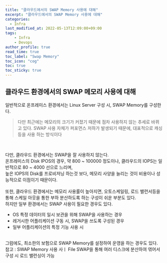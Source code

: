 ```yaml
---
title: "클라우드에서의 SWAP Memory 사용에 대해"
excerpt: "클라우드에서의 SWAP Memory 사용에 대해"
categories: 
  - Infra
last_modified_at: 2022-05-13T12:09:00+09:00
tags: 
    - Infra
    - Devops
author_profile: true
read_time: true
toc_label: "Swap Memory" 
toc_icon: "cog" 
toc: true
toc_sticky: true
---
```


## 클라우드 환경에서의 SWAP 메모리 사용에 대해
일반적으로 온프레미스 환경에서는 Linux Server 구성 시, SWAP Memory를 구성한다. <br>
> 다만 최근에는 메모리의 크기가 커졌기 때문에 점차 사용하지 않는 추세로 바뀌고 있다.
> SWAP 사용 자체가 퍼포먼스 저하가 발생되기 때문에, 대표적으로 캐싱 등을 사용 하는 방식이다
> 
<br>

다만, 클라우드 환경에서는 SWAP을 잘 사용하지 않는다. <br>
온프레미스의 Disk IPOS의 경우, 약 800 ~ 100000 정도이나, 클라우드의 IOPS는 일반적으로 80 ~ 4000 선으로 느리며, <br>
높은 IOPS의 Disk를 프로비저닝 하는것 보다, 메모리 사양을 늘리는 것이 비용이나 성능적으로 이점이기 때문이다. <br>
<br>
또한, 클라우드 환경에서는 메모리 사용률이 높아지면, 오토스케일링, 로드 밸런서등을 통해 스케일 아웃을 통한 부하 분산하도록 하는 구성이 쉬운 부분도 있다.
<br>
하지만 일부 환경에서는 SWAP 사용이 필요한 경우도 있다.
* OS 특정 데이터의 일시 보관을 위해 SWAP을 사용하는 경우
* 레거시한 어플리케이션 구동 시, SWAP을 쓰도록 구성된 경우
* 일부 어플리케이션의 특정 기능 사용 시

<br>
그럼에도, 최소한의 보험으로 SWAP Memory를 설정하여 운영을 하는 경우도 있다.
<br>
참고 : SWAP Memory 사용 사ㅣ File SWAP을 통해 여러 디스크에 분산하여 엮어서 구성 시 로드 밸런싱이 가능 
